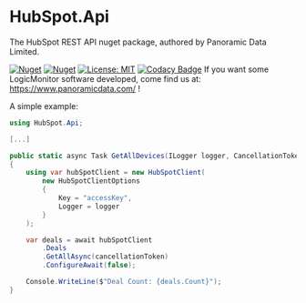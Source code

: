 # HubSpot.Api

The HubSpot REST API nuget package, authored by Panoramic Data Limited.

[![Nuget](https://img.shields.io/nuget/v/HubSpot.Api)](https://www.nuget.org/packages/HubSpot.Api/)
[![Nuget](https://img.shields.io/nuget/dt/HubSpot.Api)](https://www.nuget.org/packages/HubSpot.Api/)
[![License: MIT](https://img.shields.io/badge/License-MIT-yellow.svg)](https://opensource.org/licenses/MIT)
[![Codacy Badge](https://app.codacy.com/project/badge/Grade/59bb860a1129452d8211893953ec056f)](https://app.codacy.com/gh/panoramicdata/HubSpot.Api/dashboard?utm_source=github.com&amp;utm_medium=referral&amp;utm_content=panoramicdata/HubSpot.Api&amp;utm_campaign=Badge_grade)
If you want some LogicMonitor software developed, come find us at: https://www.panoramicdata.com/ !

A simple example:

```c#
using HubSpot.Api;

[...]

public static async Task GetAllDevices(ILogger logger, CancellationToken cancellationToken)
{
	using var hubSpotClient = new HubSpotClient(
		new HubSpotClientOptions
		{
			Key = "accessKey",
			Logger = logger
		}
	);

	var deals = await hubSpotClient
		.Deals
		.GetAllAsync(cancellationToken)
		.ConfigureAwait(false);

	Console.WriteLine($"Deal Count: {deals.Count}");
}
